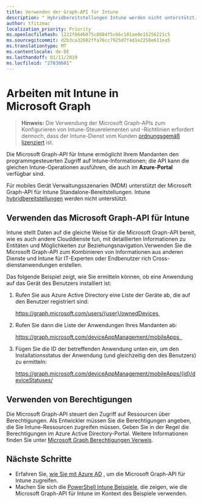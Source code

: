 ```yaml
---
title: Verwenden der Graph-API für Intune
description: " Hybridbereitstellungen Intune werden nicht unterstützt. "
author: tfitzmac
localization_priority: Priority
ms.openlocfilehash: 1222f064b075c8884f5c66c101ae0e15256221c5
ms.sourcegitcommit: d2b3ca32602ffa76cc7925d7f4d1e2258e611ea5
ms.translationtype: MT
ms.contentlocale: de-DE
ms.lasthandoff: 01/11/2019
ms.locfileid: "27830681"
---
```

# <a name="working-with-intune-in-microsoft-graph"></a>Arbeiten mit Intune in Microsoft Graph  

> **Hinweis:** Die Verwendung der Microsoft Graph-APIs zum Konfigurieren von Intune-Steuerelementen und -Richtlinien erfordert dennoch, dass der Intune-Dienst vom Kunden [ordnungsgemäß lizenziert](https://www.microsoft.com/en-us/cloud-platform/microsoft-intune-pricing) ist.

Die Microsoft Graph-API für Intune ermöglicht Ihrem Mandanten den programmgesteuerten Zugriff auf Intune-Informationen; die API kann die gleichen Intune-Operationen ausführen, die auch im **Azure-Portal** verfügbar sind.  

Für mobiles Gerät Verwaltungsszenarien (MDM) unterstützt der Microsoft Graph-API für Intune Standalone-Bereitstellungen. Intune [hybridbereitstellungen](https://docs.microsoft.com/en-us/sccm/mdm/understand/choose-between-standalone-intune-and-hybrid-mobile-device-management) werden nicht unterstützt. 

## <a name="using-the-microsoft-graph-api-for-intune"></a>Verwenden das Microsoft Graph-API für Intune

Intune stellt Daten auf die gleiche Weise für die Microsoft Graph-API bereit, wie es auch andere Clouddienste tun, mit detaillierten Informationen zu Entitäten und Möglichkeiten zur Beziehungsnavigation.Verwenden Sie die Microsoft Graph-API zum Kombinieren von Informationen aus anderen Dienste und Intune für IT-Experten oder Endbenutzer rich Cross-dienstanwendungen erstellen.     

Das folgende Beispiel zeigt, wie Sie ermitteln können, ob eine Anwendung auf das Gerät des Benutzers installiert ist: 

1. Rufen Sie aus Azure Active Directory eine Liste der Geräte ab, die auf den Benutzer registriert sind: 

    https://graph.microsoft.com/users/{user}/ownedDevices 

2. Rufen Sie dann die Liste der Anwendungen Ihres Mandanten ab: 

    https://graph.microsoft.com/deviceAppManagement/mobileApps  

3. Fügen Sie die ID der betreffenden Anwendung unten ein, um den Installationsstatus der Anwendung (und gleichzeitig den des Benutzers) zu ermitteln:

    https://graph.microsoft.com/deviceAppManagement/mobileApps/{id}/deviceStatuses/


## <a name="using-permissions"></a>Verwenden von Berechtigungen

Die Microsoft Graph-API steuert den Zugriff auf Ressourcen über Berechtigungen. Als Entwickler müssen Sie die Berechtigungen angeben, die Sie Intune-Ressourcen zugreifen müssen. Geben Sie in der Regel die Berechtigungen im Azure Active Directory-Portal. Weitere Informationen finden Sie unter [Microsoft Graph Berechtigungen Verweis](https://docs.microsoft.com/en-us/graph/permissions-reference).

## <a name="next-steps"></a>Nächste Schritte

- Erfahren Sie, [wie Sie mit Azure AD](https://docs.microsoft.com/en-us/intune/intune-graph-apis) , um die Microsoft Graph-API für Intune zugreifen.  
- Machen Sie sich die [PowerShell Intune Beispiele](https://github.com/microsoftgraph/powershell-intune-samples), die zeigen, wie die Microsoft Graph-API für Intune im Kontext des Beispiele verwenden.
